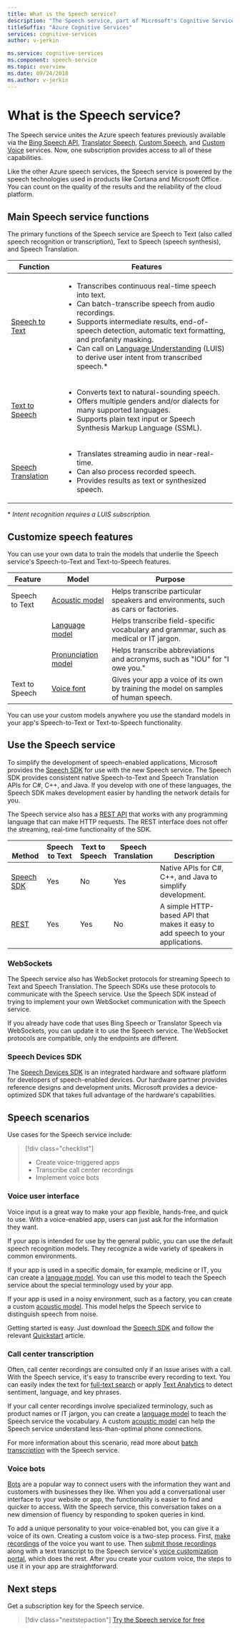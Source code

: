 ```yaml
---
title: What is the Speech service?
description: "The Speech service, part of Microsoft's Cognitive Services, unites several Azure speech services that were previously available separately: Bing Speech (comprising speech recognition and text to speech), Custom Speech, and Speech Translation."
titleSuffix: "Azure Cognitive Services"
services: cognitive-services
author: v-jerkin

ms.service: cognitive-services
ms.component: speech-service
ms.topic: overview
ms.date: 09/24/2018
ms.author: v-jerkin
---
```


# What is the Speech service?

The Speech service unites the Azure speech features previously available via the [Bing Speech API](https://docs.microsoft.com/azure/cognitive-services/speech/home), [Translator Speech](https://docs.microsoft.com/azure/cognitive-services/translator-speech/), [Custom Speech](https://docs.microsoft.com/azure/cognitive-services/custom-speech-service/cognitive-services-custom-speech-home), and [Custom Voice](http://customvoice.ai/) services. Now, one subscription provides access to all of these capabilities.

Like the other Azure speech services, the Speech service is powered by the speech technologies used in products like Cortana and Microsoft Office. You can count on the quality of the results and the reliability of the cloud platform.

## Main Speech service functions

The primary functions of the Speech service are Speech to Text (also called speech recognition or transcription), Text to Speech (speech synthesis), and Speech Translation.

|Function|Features|
|-|-|
|[Speech to Text](speech-to-text.md)| <ul><li>Transcribes continuous real-time speech into text.<li>Can batch-transcribe speech from audio recordings. <li>Supports intermediate results, end-of-speech detection, automatic text formatting, and profanity masking. <li>Can call on [Language Understanding](https://docs.microsoft.com/azure/cognitive-services/luis/) (LUIS) to derive user intent from transcribed speech.\*|
|[Text to Speech](text-to-speech.md)| <ul><li>Converts text to natural-sounding speech. <li>Offers multiple genders and/or dialects for many supported languages. <li>Supports plain text input or Speech Synthesis Markup Language (SSML). |
|[Speech Translation](speech-translation.md)| <ul><li>Translates streaming audio in near-real-time.<li> Can also process recorded speech.<li>Provides results as text or synthesized speech. |

\* *Intent recognition requires a LUIS subscription.*

## Customize speech features

You can use your own data to train the models that underlie the Speech service's Speech-to-Text and Text-to-Speech features.

|Feature|Model|Purpose|
|-|-|-|
|Speech to Text|[Acoustic model](how-to-customize-acoustic-models.md)|Helps transcribe particular speakers and environments, such as cars or factories.|
||[Language model](how-to-customize-language-model.md)|Helps transcribe field-specific vocabulary and grammar, such as medical or IT jargon.|
||[Pronunciation model](how-to-customize-pronunciation.md)|Helps transcribe abbreviations and acronyms, such as "IOU" for "I owe you." |
|Text to Speech|[Voice font](how-to-customize-voice-font.md)|Gives your app a voice of its own by training the model on samples of human speech.|

You can use your custom models anywhere you use the standard models in your app's Speech-to-Text or Text-to-Speech functionality.

## Use the Speech service

To simplify the development of speech-enabled applications, Microsoft provides the [Speech SDK](speech-sdk.md) for use with the new Speech service. The Speech SDK provides consistent native Speech-to-Text and Speech Translation APIs for C#, C++, and Java. If you develop with one of these languages, the Speech SDK makes development easier by handling the network details for you.

The Speech service also has a [REST API](rest-apis.md) that works with any programming language that can make HTTP requests. The REST interface does not offer the streaming, real-time functionality of the SDK.

|<br>Method|Speech<br>to Text|Text to<br>Speech|Speech<br>Translation|<br>Description|
|-|-|-|-|-|
|[Speech SDK](speech-sdk.md)|Yes|No|Yes|Native APIs for C#, C++, and Java to simplify development.|
|[REST](rest-apis.md)|Yes|Yes|No|A simple HTTP-based API that makes it easy to add speech to your applications.|

### WebSockets

The Speech service also has WebSocket protocols for streaming Speech to Text and Speech Translation. The Speech SDKs use these protocols to communicate with the Speech service. Use the Speech SDK instead of trying to implement your own WebSocket communication with the Speech service.

If you already have code that uses Bing Speech or Translator Speech via WebSockets, you can update it to use the Speech service. The WebSocket protocols are compatible, only the endpoints are different.

### Speech Devices SDK

The [Speech Devices SDK](speech-devices-sdk.md) is an integrated hardware and software platform for developers of speech-enabled devices. Our hardware partner provides reference designs and development units. Microsoft provides a device-optimized SDK that takes full advantage of the hardware's capabilities.

## Speech scenarios

Use cases for the Speech service include:

> [!div class="checklist"]
> * Create voice-triggered apps
> * Transcribe call center recordings
> * Implement voice bots

### Voice user interface

Voice input is a great way to make your app flexible, hands-free, and quick to use. With a voice-enabled app, users can just ask for the information they want.

If your app is intended for use by the general public, you can use the default speech recognition models. They recognize a wide variety of speakers in common environments.

If your app is used in a specific domain, for example, medicine or IT, you can create a [language model](how-to-customize-language-model.md). You can use this model to teach the Speech service about the special terminology used by your app.

If your app is used in a noisy environment, such as a factory, you can create a custom [acoustic model](how-to-customize-acoustic-models.md). This model helps the Speech service to distinguish speech from noise.

Getting started is easy. Just download the [Speech SDK](speech-sdk.md) and follow the relevant [Quickstart](quickstart-csharp-dotnet-windows.md) article.

### Call center transcription

Often, call center recordings are consulted only if an issue arises with a call. With the Speech service, it's easy to transcribe every recording to text. You can easily index the text for [full-text search](https://docs.microsoft.com/azure/search/search-what-is-azure-search) or apply [Text Analytics](https://docs.microsoft.com/azure/cognitive-services/Text-Analytics/) to detect sentiment, language, and key phrases.

If your call center recordings involve specialized terminology, such as product names or IT jargon, you can create a [language model](how-to-customize-language-model.md) to teach the Speech service the vocabulary. A custom [acoustic model](how-to-customize-acoustic-models.md) can help the Speech service understand less-than-optimal phone connections.

For more information about this scenario, read more about [batch transcription](batch-transcription.md) with the Speech service.

### Voice bots

[Bots](https://dev.botframework.com/) are a popular way to connect users with the information they want and customers with businesses they like. When you add a conversational user interface to your website or app, the functionality is easier to find and quicker to access. With the Speech service, this conversation takes on a new dimension of fluency by responding to spoken queries in kind.

To add a unique personality to your voice-enabled bot, you can give it a voice of its own. Creating a custom voice is a two-step process. First, [make recordings](record-custom-voice-samples.md) of the voice you want to use. Then [submit those recordings](how-to-customize-voice-font.md) along with a text transcript to the Speech service's [voice customization portal](https://cris.ai/Home/CustomVoice), which does the rest. After you create your custom voice, the steps to use it in your app are straightforward.

## Next steps

Get a subscription key for the Speech service.

> [!div class="nextstepaction"]
> [Try the Speech service for free](get-started.md)
